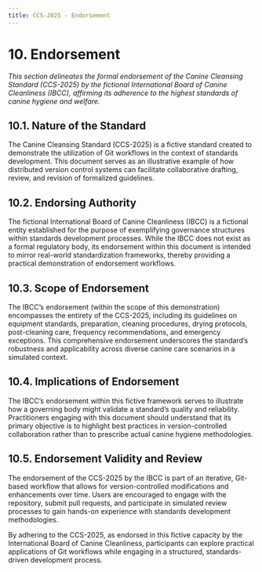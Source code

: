 ```yaml
---
title: CCS-2025 - Endorsement
---
```

# **10. Endorsement**

_This section delineates the formal endorsement of the Canine Cleansing Standard (CCS-2025) by the fictional International Board of Canine Cleanliness (IBCC), affirming its adherence to the highest standards of canine hygiene and welfare._

## **10.1. Nature of the Standard**

The Canine Cleansing Standard (CCS-2025) is a fictive standard created to demonstrate the utilization of Git workflows in the context of standards development. This document serves as an illustrative example of how distributed version control systems can facilitate collaborative drafting, review, and revision of formalized guidelines.

## **10.2. Endorsing Authority**

The fictional International Board of Canine Cleanliness (IBCC) is a fictional entity established for the purpose of exemplifying governance structures within standards development processes. While the IBCC does not exist as a formal regulatory body, its endorsement within this document is intended to mirror real-world standardization frameworks, thereby providing a practical demonstration of endorsement workflows.

## **10.3. Scope of Endorsement**

The IBCC’s endorsement (within the scope of this demonstration) encompasses the entirety of the CCS-2025, including its guidelines on equipment standards, preparation, cleaning procedures, drying protocols, post-cleaning care, frequency recommendations, and emergency exceptions. This comprehensive endorsement underscores the standard’s robustness and applicability across diverse canine care scenarios in a simulated context.

## **10.4. Implications of Endorsement**

The IBCC’s endorsement within this fictive framework serves to illustrate how a governing body might validate a standard’s quality and reliability. Practitioners engaging with this document should understand that its primary objective is to highlight best practices in version-controlled collaboration rather than to prescribe actual canine hygiene methodologies.

## **10.5. Endorsement Validity and Review**

The endorsement of the CCS-2025 by the IBCC is part of an iterative, Git-based workflow that allows for version-controlled modifications and enhancements over time. Users are encouraged to engage with the repository, submit pull requests, and participate in simulated review processes to gain hands-on experience with standards development methodologies.

By adhering to the CCS-2025, as endorsed in this fictive capacity by the International Board of Canine Cleanliness, participants can explore practical applications of Git workflows while engaging in a structured, standards-driven development process.